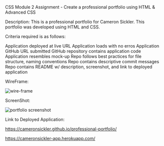 CSS Module 2 Assignment - Create a professional portfolio using HTML & Advanced CSS

Description: This is a professional portfolio for Cameron Sickler. This portfolio was developed using HTML and CSS.

Criteria required is as follows:

Application deployed at live URL
Application loads with no erros
Application GitHub URL submitted
GitHub repository contains application code
Application resembles mock-up
Repo follows best practices for file structure, naming conventions
Repo contains descriptive commit messages
Repo contains README w/ description, screenshot, and link to deployed application

WireFrame:

![wire-frame](https://user-images.githubusercontent.com/98184710/157967250-fda20408-7739-4e2f-b13c-b1868d49d6cf.jpg)

ScreenShot:

![portfolio screenshot](https://user-images.githubusercontent.com/98184710/157967203-29f53edb-9562-46a5-9917-c0cc5d84dba3.jpg)

Link to Deployed Application:

https://cameronsickler.github.io/professional-portfolio/

https://cameronsickler-app.herokuapp.com/
